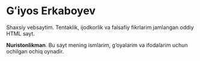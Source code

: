 # Gʻiyos Erkaboyev

Shaxsiy vebsaytim. Tentaklik, ijodkorlik va falsafiy fikrlarim jamlangan oddiy HTML sayt.

**Nuristonlikman**. Bu sayt mening ismlarim, g‘oyalarim va ifodalarim uchun ochilgan ochiq oynadir.
